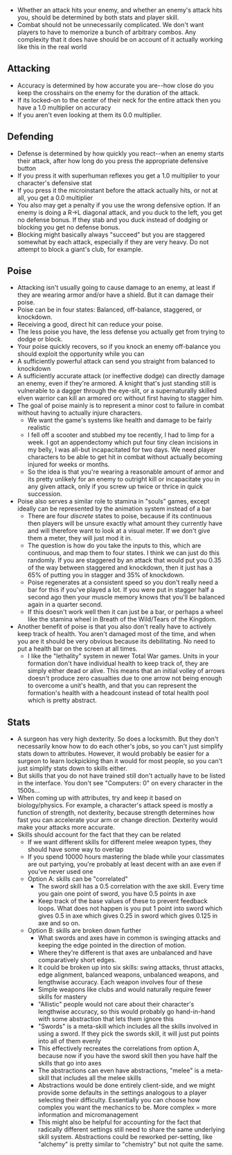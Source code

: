 * Whether an attack hits your enemy, and whether an enemy's attack hits you, should be determined by both stats and player skill. 
* Combat should not be unnecessarily complicated. We don't want players to have to memorize a bunch of arbitrary combos. Any complexity that it does have should be on account of it actually working like this in the real world
## Attacking
* Accuracy is determined by how accurate you are--how close do you keep the crosshairs on the enemy for the duration of the attack.
* If its locked-on to the center of their neck for the entire attack then you have a 1.0 multiplier on accuracy
* If you aren't even looking at them its 0.0 multiplier.
## Defending
* Defense is determined by how quickly you react--when an enemy starts their attack, after how long do you press the appropriate defensive button
* If you press it with superhuman reflexes you get a 1.0 multiplier to your character's defensive stat
* If you press it the microinstant before the attack actually hits, or not at all, you get a 0.0 multiplier
* You also may get a penalty if you use the wrong defensive option. If an enemy is doing a R->L diagonal attack, and you duck to the left, you get no defense bonus. If they stab and you duck instead of dodging or blocking you get no defense bonus.
* Blocking might basically always "succeed" but you are staggered somewhat by each attack, especially if they are very heavy. Do not attempt to block a giant's club, for example.
## Poise
* Attacking isn't usually going to cause damage to an enemy, at least if they are wearing armor and/or have a shield. But it can damage their poise.
* Poise can be in four states: Balanced, off-balance, staggered, or knockdown.
* Receiving a good, direct hit can reduce your poise.
* The less poise you have, the less defense you actually get from trying to dodge or block.
* Your poise quickly recovers, so if you knock an enemy off-balance you should exploit the opportunity while you can
* A sufficiently powerful attack can send you straight from balanced to knockdown
* A sufficiently accurate attack (or ineffective dodge) can directly damage an enemy, even if they're armored. A knight that's just standing still is vulnerable to a dagger through the eye-slit, or a supernaturally skilled elven warrior can kill an armored orc without first having to stagger him.
* The goal of poise mainly is to represent a minor cost to failure in combat without having to actually injure characters.
	* We want the game's systems like health and damage to be fairly realistic
	* I fell off a scooter and stubbed my toe recently, I had to limp for a week. I got an appendectomy which put four tiny clean incisions in my belly, I was all-but incapacitated for two days. We need player characters to be able to get hit in combat without actually becoming injured for weeks or months.
	* So the idea is that you're wearing a reasonable amount of armor and its pretty unlikely for an enemy to outright kill or incapacitate you in any given attack, only if you screw up twice or thrice in quick succession.
* Poise also serves a similar role to stamina in "souls" games, except ideally can be represented by the animation system instead of a bar
	* There are four *discrete* states to poise, because if its continuous then players will be unsure exactly what amount they currently have and will therefore want to look at a visual meter. If we don't give them a meter, they will just mod it in.
	* The question is how do you take the inputs to this, which are continuous, and map them to four states. I think we can just do this randomly. If you are staggered by an attack that would put you 0.35 of the way between staggered and knockdown, then it just has a 65% of putting you in stagger and 35% of knockdown.
	* Poise regenerates at a consistent speed so you don't really need a bar for this if you've played a lot. If you were put in stagger half a second ago then your muscle memory knows that you'll be balanced again in a quarter second.
	* If this doesn't work well then it can just be a bar, or perhaps a wheel like the stamina wheel in Breath of the Wild/Tears of the Kingdom.
* Another benefit of poise is that you also don't really have to actively keep track of health. You aren't damaged most of the time, and when you are it should be very obvious because its debilitating. No need to put a health bar on the screen at all times.
	* I like the "lethality" system in newer Total War games. Units in your formation don't have individual health to keep track of, they are simply either dead or alive. This means that an initial volley of arrows doesn't produce zero casualties due to one arrow not being enough to overcome a unit's health, and that you can represent the formation's health with a headcount instead of total health pool which is pretty abstract.
## Stats
* A surgeon has very high dexterity. So does a locksmith. But they don't necessarily know how to do each other's jobs, so you can't just simplify stats down to attributes. However, it would probably be easier for a surgeon to learn lockpicking than it would for most people, so you can't just simplify stats down to skills either.
* But skills that you do not have trained still don't actually have to be listed in the interface. You don't see "Computers: 0" on every character in the 1500s...
* When coming up with attributes, try and keep it based on biology/physics. For example, a character's attack speed is mostly a function of strength, not dexterity, because strength determines how fast you can accelerate your arm or change direction. Dexterity would make your attacks more accurate.
* Skills should account for the fact that they can be related
	* If we want different skills for different melee weapon types, they should have some way to overlap
	* If you spend 10000 hours mastering the blade while your classmates are out partying, you're probably at least decent with an axe even if you've never used one
	* Option A: skills can be "correlated"
		* The sword skill has a 0.5 correlation with the axe skill. Every time you gain one point of sword, you have 0.5 points in axe
		* Keep track of the base values of these to prevent feedback loops. What does not happen is you put 1 point into sword which gives 0.5 in axe which gives 0.25 in sword which gives 0.125 in axe and so on.
	* Option B: skills are broken down further
		* What swords and axes have in common is swinging attacks and keeping the edge pointed in the direction of motion. 
		* Where they're different is that axes are unbalanced and have comparatively short edges.
		* It could be broken up into six skills: swing attacks, thrust attacks, edge alignment, balanced weapons, unbalanced weapons, and lengthwise accuracy. Each weapon involves four of these
		* Simple weapons like clubs and would naturally require fewer skills for mastery
		* "Allistic" people would not care about their character's lengthwise accuracy, so this would probably go hand-in-hand with some abstraction that lets them ignore this
		* "Swords" is a meta-skill which includes all the skills involved in using a sword. If they pick the swords skill, it will just put points into all of them evenly
		* This effectively recreates the correlations from option A, because now if you have the sword skill then you have half the skills that go into axes
		* The abstractions can even have abstractions, "melee" is a meta-skill that includes all the melee skills
		* Abstractions would be done entirely client-side, and we might provide some defaults in the settings analogous to a player selecting their difficulty. Essentially you can choose how complex you want the mechanics to be. More complex = more information and micromanagement
		* This might also be helpful for accounting for the fact that radically different settings still need to share the same underlying skill system. Abstractions could be reworked per-setting, like "alchemy" is pretty similar to "chemistry" but not quite the same.